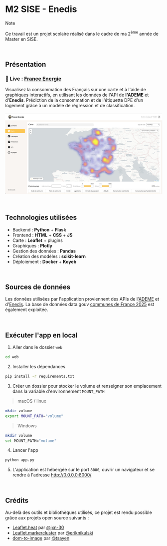# M2 SISE - Enedis
> [!NOTE]
> Ce travail est un projet scolaire réalisé dans le cadre de ma 2<sup>ème</sup> année de Master en SISE.

<br>

## Présentation
### 🔗 Live : [France Energie](https://france-energie.koyeb.app/)
Visualisez la consommation des Français sur une carte et à l'aide de graphiques interactifs, en utilisant les données de l'API de **l'ADEME** et d'**Enedis**. Prédiction de la consommation et de l'étiquette DPE d'un logement grâce à un modèle de régression et de classification.
<br><br>
![Capture d'écran du site](screenshot.jpg)

<br>

## Technologies utilisées
- Backend : **Python** + **Flask**
- Frontend : **HTML** + **CSS** + **JS**
- Carte : **Leaflet** + plugins
- Graphiques : **Plotly**
- Gestion des données : **Pandas**
- Création des modèles : **scikit-learn**
- Déploiement : **Docker** + **Koyeb**

<br>

## Sources de données
Les données utilisées par l'application proviennent des APIs de l'[ADEME](https://data.ademe.fr/datasets/dpe03existant/api-doc) et d'[Enedis](https://data.enedis.fr/explore/dataset/consommation-annuelle-residentielle-par-adresse/api/). La base de données data.gouv [communes de France 2025](https://www.data.gouv.fr/datasets/communes-et-villes-de-france-en-csv-excel-json-parquet-et-feather/) est également exploitée.

<br>

## Exécuter l'app en local

1. Aller dans le dossier `web`
```bash
cd web
```

2. Installer les dépendances
```bash
pip install -r requirements.txt
```

3. Créer un dossier pour stocker le volume et renseigner son emplacement dans la variable d'environnement `MOUNT_PATH`
> macOS / linux
```bash
mkdir volume
export MOUNT_PATH="volume"
```
> Windows
```bash
mkdir volume
set MOUNT_PATH="volume"
```

4. Lancer l'app
```bash
python app.py
```

5. L'application est hébergée sur le port `8000`, ouvrir un navigateur et se rendre à l'adresse http://0.0.0.0:8000/

<br>

## Crédits

Au-delà des outils et bibliothèques utilisés, ce projet est rendu possible grâce aux projets open source suivants :
- [Leaflet.heat](https://github.com/Leaflet/Leaflet.heat) par [@jxn-30](https://github.com/jxn-30)
- [Leaflet.markercluster](https://github.com/Leaflet/Leaflet.markercluster) par [@eriknikulski](https://github.com/eriknikulski)
- [dom-to-image](https://github.com/tsayen/dom-to-image) par [@tsayen](https://github.com/tsayen)

